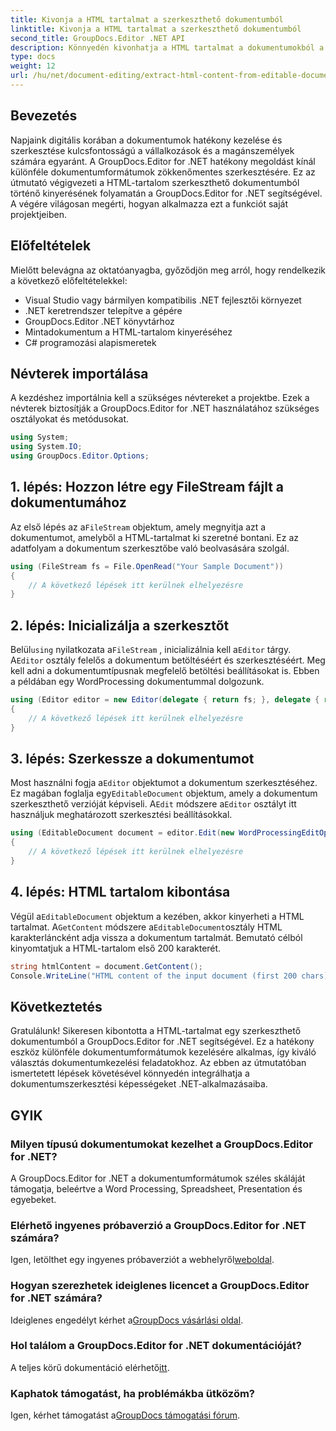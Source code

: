 ```yaml
---
title: Kivonja a HTML tartalmat a szerkeszthető dokumentumból
linktitle: Kivonja a HTML tartalmat a szerkeszthető dokumentumból
second_title: GroupDocs.Editor .NET API
description: Könnyedén kivonhatja a HTML tartalmat a dokumentumokból a GroupDocs.Editor for .NET segítségével. Kövesse részletes útmutatónkat a zökkenőmentes integrációhoz és dokumentumkezeléshez.
type: docs
weight: 12
url: /hu/net/document-editing/extract-html-content-from-editable-document/
---
```

## Bevezetés
Napjaink digitális korában a dokumentumok hatékony kezelése és szerkesztése kulcsfontosságú a vállalkozások és a magánszemélyek számára egyaránt. A GroupDocs.Editor for .NET hatékony megoldást kínál különféle dokumentumformátumok zökkenőmentes szerkesztésére. Ez az útmutató végigvezeti a HTML-tartalom szerkeszthető dokumentumból történő kinyerésének folyamatán a GroupDocs.Editor for .NET segítségével. A végére világosan megérti, hogyan alkalmazza ezt a funkciót saját projektjeiben.
## Előfeltételek
Mielőtt belevágna az oktatóanyagba, győződjön meg arról, hogy rendelkezik a következő előfeltételekkel:
- Visual Studio vagy bármilyen kompatibilis .NET fejlesztői környezet
- .NET keretrendszer telepítve a gépére
- GroupDocs.Editor .NET könyvtárhoz
- Mintadokumentum a HTML-tartalom kinyeréséhez
- C# programozási alapismeretek
## Névterek importálása
A kezdéshez importálnia kell a szükséges névtereket a projektbe. Ezek a névterek biztosítják a GroupDocs.Editor for .NET használatához szükséges osztályokat és metódusokat.
```csharp
using System;
using System.IO;
using GroupDocs.Editor.Options;
```
## 1. lépés: Hozzon létre egy FileStream fájlt a dokumentumához
Az első lépés az a`FileStream` objektum, amely megnyitja azt a dokumentumot, amelyből a HTML-tartalmat ki szeretné bontani. Ez az adatfolyam a dokumentum szerkesztőbe való beolvasására szolgál.
```csharp
using (FileStream fs = File.OpenRead("Your Sample Document"))
{
    // A következő lépések itt kerülnek elhelyezésre
}
```
## 2. lépés: Inicializálja a szerkesztőt
 Belül`using` nyilatkozata a`FileStream` , inicializálnia kell a`Editor` tárgy. A`Editor` osztály felelős a dokumentum betöltéséért és szerkesztéséért. Meg kell adni a dokumentumtípusnak megfelelő betöltési beállításokat is. Ebben a példában egy WordProcessing dokumentummal dolgozunk.
```csharp
using (Editor editor = new Editor(delegate { return fs; }, delegate { return new WordProcessingLoadOptions(); }))
{
    // A következő lépések itt kerülnek elhelyezésre
}
```
## 3. lépés: Szerkessze a dokumentumot
 Most használni fogja a`Editor` objektumot a dokumentum szerkesztéséhez. Ez magában foglalja egy`EditableDocument` objektum, amely a dokumentum szerkeszthető verzióját képviseli. A`Edit` módszere a`Editor` osztályt itt használjuk meghatározott szerkesztési beállításokkal.
```csharp
using (EditableDocument document = editor.Edit(new WordProcessingEditOptions()))
{
    // A következő lépések itt kerülnek elhelyezésre
}
```
## 4. lépés: HTML tartalom kibontása
 Végül a`EditableDocument` objektum a kezében, akkor kinyerheti a HTML tartalmat. A`GetContent` módszere a`EditableDocument`osztály HTML karakterláncként adja vissza a dokumentum tartalmát. Bemutató célból kinyomtatjuk a HTML-tartalom első 200 karakterét.
```csharp
string htmlContent = document.GetContent();
Console.WriteLine("HTML content of the input document (first 200 chars): {0}", htmlContent.Substring(0, 200));
```

## Következtetés
Gratulálunk! Sikeresen kibontotta a HTML-tartalmat egy szerkeszthető dokumentumból a GroupDocs.Editor for .NET segítségével. Ez a hatékony eszköz különféle dokumentumformátumok kezelésére alkalmas, így kiváló választás dokumentumkezelési feladatokhoz. Az ebben az útmutatóban ismertetett lépések követésével könnyedén integrálhatja a dokumentumszerkesztési képességeket .NET-alkalmazásaiba.
## GYIK
### Milyen típusú dokumentumokat kezelhet a GroupDocs.Editor for .NET?
A GroupDocs.Editor for .NET a dokumentumformátumok széles skáláját támogatja, beleértve a Word Processing, Spreadsheet, Presentation és egyebeket.
### Elérhető ingyenes próbaverzió a GroupDocs.Editor for .NET számára?
 Igen, letölthet egy ingyenes próbaverziót a webhelyről[weboldal](https://releases.groupdocs.com/).
### Hogyan szerezhetek ideiglenes licencet a GroupDocs.Editor for .NET számára?
 Ideiglenes engedélyt kérhet a[GroupDocs vásárlási oldal](https://purchase.groupdocs.com/temporary-license/).
### Hol találom a GroupDocs.Editor for .NET dokumentációját?
 A teljes körű dokumentáció elérhető[itt](https://reference.groupdocs.com/editor/net/).
### Kaphatok támogatást, ha problémákba ütközöm?
 Igen, kérhet támogatást a[GroupDocs támogatási fórum](https://forum.groupdocs.com/c/editor/20).
